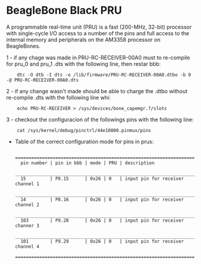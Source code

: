# BeagleBone Black PRU
A programmable real-time unit (PRU) is a fast (200-MHz, 32-bit) processor with single-cycle I/O access to a number of the pins and full access to the internal memory and peripherals on the AM3358 processor on BeagleBones. 

1 - if any chage was made in PRU-RC-RECEIVER-00A0 must to re-compile for pru_0 and pru_1 .dts with the following line, then restar bbb:

        dtc -O dtb -I dts -o /lib/firmware/PRU-RC-RECEIVER-00A0.dtbo -b 0 -@ PRU-RC-RECEIVER-00A0.dts

2 - if any change wasn't made should be able to charge the .dtbo without re-compile .dts with the following line whi:

        echo PRU-RC-RECEIVER > /sys/devices/bone_capemgr.?/slots

3 - checkout the configuracion of the followings pins with the following line:

        cat /sys/kernel/debug/pinctrl/44e10800.pinmux/pins

- Table of the correct configuration mode for pins in prus:

        =======================================================================
        pin number | pin in bbb | mode | PRU | description
        _______________________________________________________________________
        15         | P8.15      | 0x26 | 0   | input pin for receiver channel 1
        _______________________________________________________________________
        14         | P8.16      | 0x26 | 0   | input pin for receiver channel 2
        _______________________________________________________________________
        103        | P9.28      | 0x26 | 0   | input pin for receiver channer 3
        _______________________________________________________________________
        101        | P9.29      | 0x26 | 0   | input pin for receiver channel 4
        =======================================================================

